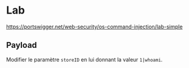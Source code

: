# Lab

https://portswigger.net/web-security/os-command-injection/lab-simple

## Payload

Modifier le paramètre `storeID` en lui donnant la valeur `1|whoami`.